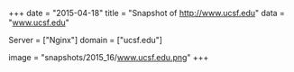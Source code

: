 
+++
date = "2015-04-18"
title = "Snapshot of http://www.ucsf.edu"
data = "www.ucsf.edu"

Server = ["Nginx"]
domain = ["ucsf.edu"]

  image = "snapshots/2015_16/www.ucsf.edu.png"
+++
#
